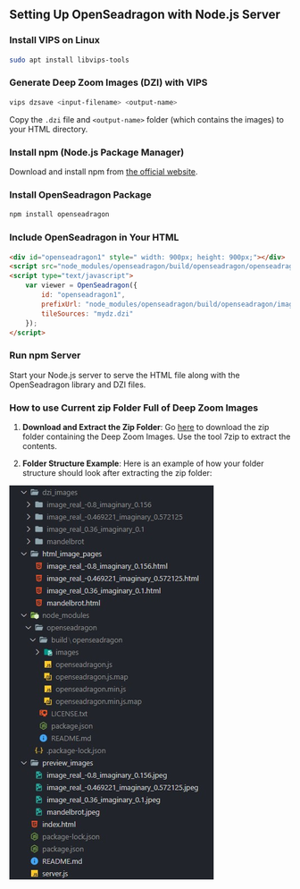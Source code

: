 ## Setting Up OpenSeadragon with Node.js Server

### Install VIPS on Linux

```bash
sudo apt install libvips-tools
```

### Generate Deep Zoom Images (DZI) with VIPS

```bash
vips dzsave <input-filename> <output-name>
```

Copy the `.dzi` file and `<output-name>` folder (which contains the images) to your HTML directory.

### Install npm (Node.js Package Manager)

Download and install npm from [the official website](https://www.npmjs.com/get-npm).

### Install OpenSeadragon Package

```bash
npm install openseadragon
```

### Include OpenSeadragon in Your HTML

```html
<div id="openseadragon1" style=" width: 900px; height: 900px;"></div>
<script src="node_modules/openseadragon/build/openseadragon/openseadragon.min.js"></script>
<script type="text/javascript">
    var viewer = OpenSeadragon({
        id: "openseadragon1",
        prefixUrl: "node_modules/openseadragon/build/openseadragon/images/",
        tileSources: "mydz.dzi"
    });
</script>
```

### Run npm Server

Start your Node.js server to serve the HTML file along with the OpenSeadragon library and DZI files.

### How to use Current zip Folder Full of Deep Zoom Images


1. **Download and Extract the Zip Folder**: Go [here](https://drive.google.com/file/d/1FKME-I9dDG1xW4eVcQjUGCzXnOnn8rtl/view?usp=sharing) to download the zip folder containing the Deep Zoom Images. Use the tool 7zip to extract the contents.

2. **Folder Structure Example**: Here is an example of how your folder structure should look after extracting the zip folder:

![Folder Structure](github_assets/html_viewer_file_structure.jpg)